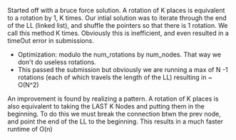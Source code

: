 Started off with a bruce force solution. A rotation of K places is equivalent to a rotation by 1, K times. 
Our intial solution was to iterate through the end of the LL (linked list), and shuffle the pointers so that there is 1 rotation. We call this method K times.
Obviously this is inefficient, and even resulted in a timeOut error in submissions. 
- Optimization: modulo the num_rotations by num_nodes. That way we don't do useless rotations. 
- This passed the submission but obviously we are running a max of N -1 rotations (each of which travels the length of the LL) resulting in ~ O(N^2)

An improvement is found by realizing a pattern. A rotation of K places is also equivalent to taking the LAST K Nodes and putting them in the beginning. To do this we must break the connection btwn the prev node, and point the end of the LL to the beginning. 
This results in a much faster runtime of O(n)
